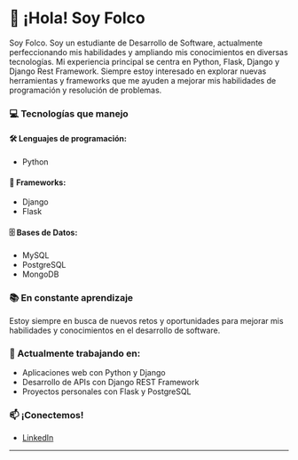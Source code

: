 # 👋 ¡Hola! Soy Folco

Soy Folco. Soy un estudiante de Desarrollo de Software, actualmente perfeccionando mis habilidades y ampliando mis conocimientos en diversas tecnologías. Mi experiencia principal se centra en Python, Flask, Django y Django Rest Framework. Siempre estoy interesado en explorar nuevas herramientas y frameworks que me ayuden a mejorar mis habilidades de programación y resolución de problemas.

### 💻 Tecnologías que manejo

#### 🛠️ Lenguajes de programación:
- Python

#### 🚀 Frameworks:
- Django
- Flask

#### 🗄️ Bases de Datos:
- MySQL
- PostgreSQL
- MongoDB

### 📚 En constante aprendizaje
Estoy siempre en busca de nuevos retos y oportunidades para mejorar mis habilidades y conocimientos en el desarrollo de software.

### 🔭 Actualmente trabajando en:
- Aplicaciones web con Python y Django
- Desarrollo de APIs con Django REST Framework
- Proyectos personales con Flask y PostgreSQL

### 📫 ¡Conectemos!
- [LinkedIn](https://www.linkedin.com/in/folco-carril/) 

*** 